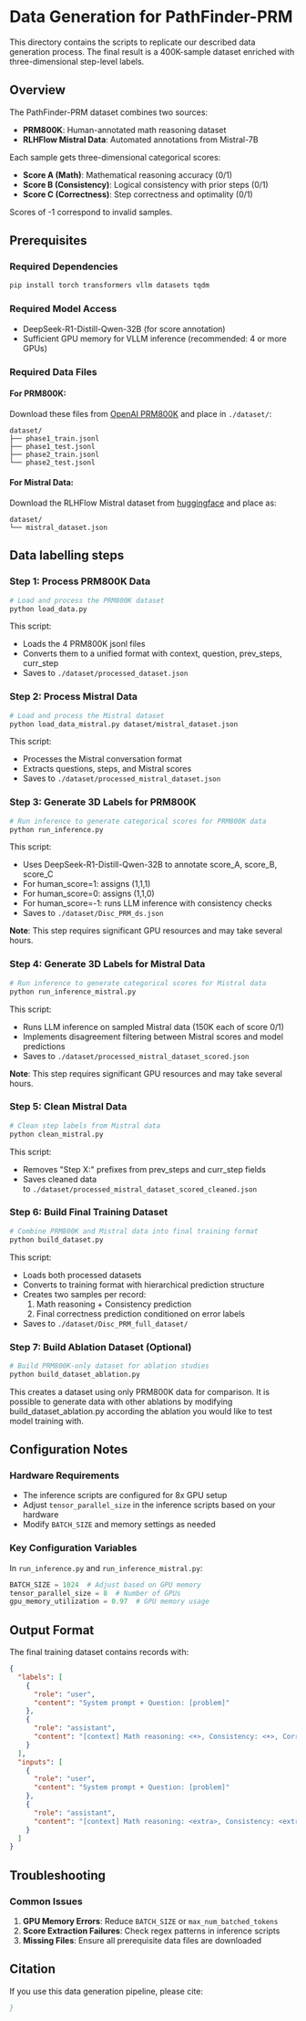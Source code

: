 # Data Generation for PathFinder-PRM

This directory contains the scripts to replicate our described data generation process. The final result is a 400K-sample dataset enriched with three-dimensional step-level labels.

## Overview

The PathFinder-PRM dataset combines two sources:

- **PRM800K**: Human-annotated math reasoning dataset 
- **RLHFlow Mistral Data**: Automated annotations from Mistral-7B

Each sample gets three-dimensional categorical scores:

- **Score A (Math)**: Mathematical reasoning accuracy (0/1)
- **Score B (Consistency)**: Logical consistency with prior steps (0/1)
- **Score C (Correctness)**: Step correctness and optimality (0/1)

Scores of -1 correspond to invalid samples.
## Prerequisites

### Required Dependencies

```bash
pip install torch transformers vllm datasets tqdm
```

### Required Model Access

- DeepSeek-R1-Distill-Qwen-32B (for score annotation)
- Sufficient GPU memory for VLLM inference (recommended: 4 or more GPUs)

### Required Data Files

#### For PRM800K:

Download these files from [OpenAI PRM800K](https://github.com/openai/prm800k) and place in `./dataset/`:

```
dataset/
├── phase1_train.jsonl
├── phase1_test.jsonl
├── phase2_train.jsonl
└── phase2_test.jsonl
```

#### For Mistral Data:

Download the RLHFlow Mistral dataset from [huggingface](https://huggingface.co/datasets/RLHFlow/Mistral-PRM-Data) and place as:

```
dataset/
└── mistral_dataset.json
```

## Data labelling steps

### Step 1: Process PRM800K Data

```bash
# Load and process the PRM800K dataset
python load_data.py
```

This script:

- Loads the 4 PRM800K jsonl files
- Converts them to a unified format with context, question, prev_steps, curr_step
- Saves to `./dataset/processed_dataset.json`

### Step 2: Process Mistral Data

```bash
# Load and process the Mistral dataset
python load_data_mistral.py dataset/mistral_dataset.json
```

This script:

- Processes the Mistral conversation format
- Extracts questions, steps, and Mistral scores
- Saves to `./dataset/processed_mistral_dataset.json`

### Step 3: Generate 3D Labels for PRM800K

```bash
# Run inference to generate categorical scores for PRM800K data
python run_inference.py
```

This script:

- Uses DeepSeek-R1-Distill-Qwen-32B to annotate score_A, score_B, score_C
- For human_score=1: assigns (1,1,1)
- For human_score=0: assigns (1,1,0)
- For human_score=-1: runs LLM inference with consistency checks
- Saves to `./dataset/Disc_PRM_ds.json`

**Note**: This step requires significant GPU resources and may take several hours.

### Step 4: Generate 3D Labels for Mistral Data

```bash
# Run inference to generate categorical scores for Mistral data  
python run_inference_mistral.py
```

This script:

- Runs LLM inference on sampled Mistral data (150K each of score 0/1)
- Implements disagreement filtering between Mistral scores and model predictions
- Saves to `./dataset/processed_mistral_dataset_scored.json`

**Note**: This step requires significant GPU resources and may take several hours.

### Step 5: Clean Mistral Data

```bash
# Clean step labels from Mistral data
python clean_mistral.py
```

This script:

- Removes "Step X:" prefixes from prev_steps and curr_step fields
- Saves cleaned data to `./dataset/processed_mistral_dataset_scored_cleaned.json`

### Step 6: Build Final Training Dataset

```bash
# Combine PRM800K and Mistral data into final training format
python build_dataset.py
```

This script:

- Loads both processed datasets
- Converts to training format with hierarchical prediction structure
- Creates two samples per record:
    1. Math reasoning + Consistency prediction
    2. Final correctness prediction conditioned on error labels
- Saves to `./dataset/Disc_PRM_full_dataset/`

### Step 7: Build Ablation Dataset (Optional)

```bash
# Build PRM800K-only dataset for ablation studies
python build_dataset_ablation.py  
```

This creates a dataset using only PRM800K data for comparison. It is possible to generate data with other ablations by modifying build_dataset_ablation.py according the ablation you would like to test model training with.

## Configuration Notes

### Hardware Requirements

- The inference scripts are configured for 8x GPU setup
- Adjust `tensor_parallel_size` in the inference scripts based on your hardware
- Modify `BATCH_SIZE` and memory settings as needed

### Key Configuration Variables

In `run_inference.py` and `run_inference_mistral.py`:

```python
BATCH_SIZE = 1024  # Adjust based on GPU memory
tensor_parallel_size = 8  # Number of GPUs
gpu_memory_utilization = 0.97  # GPU memory usage
```
## Output Format

The final training dataset contains records with:

```json
{
  "labels": [
    {
      "role": "user", 
      "content": "System prompt + Question: [problem]"
    },
    {
      "role": "assistant", 
      "content": "[context] Math reasoning: <+>, Consistency: <+>, Correctness: <+>"
    }
  ],
  "inputs": [
    {
      "role": "user",
      "content": "System prompt + Question: [problem]" 
    },
    {
      "role": "assistant",
      "content": "[context] Math reasoning: <extra>, Consistency: <extra>"
    }
  ]
}
```
## Troubleshooting

### Common Issues

1. **GPU Memory Errors**: Reduce `BATCH_SIZE` or `max_num_batched_tokens`
2. **Score Extraction Failures**: Check regex patterns in inference scripts
3. **Missing Files**: Ensure all prerequisite data files are downloaded

## Citation

If you use this data generation pipeline, please cite:

```bibtex
}
```
